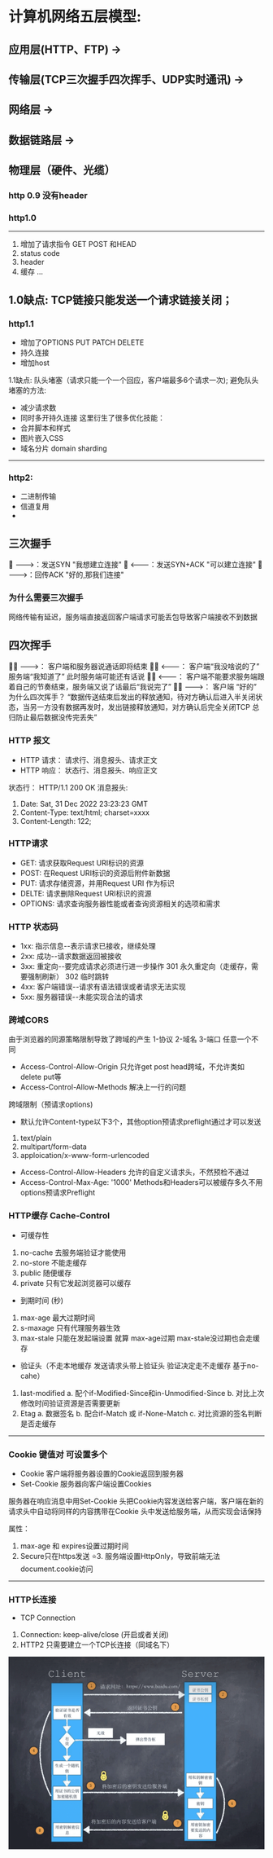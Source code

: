 # 计算机网络五层模型: 
## 应用层(HTTP、FTP) -> 
## 传输层(TCP三次握手四次挥手、UDP实时通讯) -> 
## 网络层 -> 
## 数据链路层 ->
## 物理层（硬件、光缆）

### http 0.9 没有header

### http1.0 
-----------------------------------
1. 增加了请求指令 GET POST 和HEAD
2. status code
3. header
4. 缓存
...

1.0缺点: TCP链接只能发送一个请求链接关闭；
------------------------------------

### http1.1
* 增加了OPTIONS PUT PATCH DELETE 
* 持久连接
* 增加host

1.1缺点: 队头堵塞（请求只能一个一个回应，客户端最多6个请求一次);
避免队头堵塞的方法:
* 减少请求数
* 同时多开持久连接
这里衍生了很多优化技能：
* 合并脚本和样式
* 图片嵌入CSS
* 域名分片 domain sharding
----------------------------------------

### http2:
* 二进制传输
* 信道复用
*  

## 三次握手
🤝 --->：发送SYN "我想建立连接"
🤝 <---：发送SYN+ACK "可以建立连接"
🤝 --->：回传ACK "好的,那我们连接"
### 为什么需要三次握手
网络传输有延迟，服务端直接返回客户端请求可能丢包导致客户端接收不到数据

## 四次挥手
👋🏻 --->： 客户端和服务器说通话即将结束
👋🏻 <---： 客户端“我没啥说的了” 服务端“我知道了” 此时服务端可能还有话说
👋🏻 <---： 客户端不能要求服务端跟着自己的节奏结束，服务端又说了话最后“我说完了”
👋🏻 --->： 客户端 “好的”
为什么四次挥手？
“数据传送结束后发出的释放通知，待对方确认后进入半关闭状态，当另一方没有数据再发时，发出链接释放通知，对方确认后完全关闭TCP 总归防止最后数据没传完丢失”

### HTTP 报文
* HTTP 请求： 请求行、消息报头、请求正文
* HTTP 响应： 状态行、消息报头、响应正文

状态行： HTTP/1.1 200 OK
消息报头: 
1. Date: Sat, 31 Dec 2022 23:23:23 GMT
2. Content-Type: text/html; charset=xxxx
3. Content-Length: 122;          

### HTTP请求
* GET: 请求获取Request URI标识的资源
* POST: 在Request URI标识的资源后附件新数据
* PUT: 请求存储资源，并用Request URI 作为标识
* DELTE: 请求删除Request URI标识的资源
* OPTIONS: 请求查询服务器性能或者查询资源相关的选项和需求

### HTTP 状态码
* 1xx: 指示信息--表示请求已接收，继续处理
* 2xx: 成功--请求数据返回被接收
* 3xx: 重定向--要完成请求必须进行进一步操作   301 永久重定向（走缓存，需要强制刷新） 302 临时跳转
* 4xx: 客户端错误--请求有语法错误或者请求无法实现
* 5xx: 服务器错误--未能实现合法的请求

### 跨域CORS
由于浏览器的同源策略限制导致了跨域的产生 1-协议 2-域名 3-端口 任意一个不同
* Access-Control-Allow-Origin 只允许get post head跨域，不允许类如delete put等
* Access-Control-Allow-Methods 解决上一行的问题

跨域限制（预请求options)
* 默认允许Content-type以下3个，其他option预请求preflight通过才可以发送
1. text/plain
2. multipart/form-data
3. apploication/x-www-form-urlencoded
* Access-Control-Allow-Headers 允许的自定义请求头，不然预检不通过
* Access-Control-Max-Age: '1000' Methods和Headers可以被缓存多久不用options预请求Preflight

### HTTP缓存 Cache-Control
* 可缓存性
1. no-cache 去服务端验证才能使用
2. no-store 不能走缓存
3. public 随便缓存
4. private 只有它发起浏览器可以缓存

* 到期时间 (秒)
1. max-age 最大过期时间
2. s-maxage 只有代理服务器生效
3. max-stale 只能在发起端设置 就算 max-age过期 max-stale没过期也会走缓存

* 验证头（不走本地缓存 发送请求头带上验证头 验证决定走不走缓存 基于no-cahe）
1. last-modified
  a. 配个if-Modified-Since和in-Unmodified-Since
  b. 对比上次修改时间验证资源是否需要更新
2. Etag
  a. 数据签名
  b. 配合if-Match 或 if-None-Match
  c. 对比资源的签名判断是否走缓存
------------------------------------------

### Cookie 键值对 可设置多个
* Cookie 客户端将服务器设置的Cookie返回到服务器
* Set-Cookie 服务器向客户端设置Cookies

服务器在响应消息中用Set-Cookie 头把Cookie内容发送给客户端，客户端在新的请求头中自动将同样的内容携带在Cookie 头中发送给服务端，从而实现会话保持

属性：
1. max-age 和 expires设置过期时间
2. Secure只在https发送
⭐️3. 服务端设置HttpOnly，导致前端无法document.cookie访问 
------------------------------------------

### HTTP长连接
* TCP Connection
 1. Connection: keep-alive/close  (开启或者关闭)
 2. HTTP2 只需要建立一个TCP长连接（同域名下）

![https](./https.png "http")